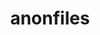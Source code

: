 ---
title: anonfiles
position_number: 2.1
type: get
description: To get a file's information from anonfiles.com
parameters:
  - name: id
    content: ID of file
content_markdown: |-
left_code_blocks:
  - code_block: |-
       $ Invoke-RestMethod -Uri 'https://api.anonfiles.com/v2/file/(id)/info'
    title: Powershell
    language: bash
  - code_block: |-
       $ Invoke-RestMethod -Uri 'https://api.anonfiles.com/v2/file/vfd0C8Ebu0/info'
    title: Example
    language: bash
right_code_blocks:
  - code_block: |-
        {
          "status": true,
          "data": {
            "file": {
              "url": {
                "full": "https://anonfiles.com/u1C0ebc4b0/file.txt",
                "short": "https://anonfiles.com/u1C0ebc4b0",
              },
              "metadata": {
                "id": "u1C0ebc4b0",
                "name": "file.txt",
                "size": {
                  "bytes": "6861",
                  "readable": "6.7 KB"
                }
              }
            }
          }
        }
    title: Success
    language: json
  - code_block: |-
      {
          "status": false,
          "error": {
            "message": "The file you are looking for does not exist.",
            "type": "FILE_NOT_FOUND"
            "code": 404
          }
        }
    title: Error
    language: json
---